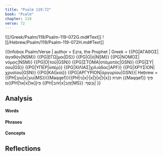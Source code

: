 ```yaml
---
title: "Psalm 119:72"
book: "Psalm"
chapter: 119
verse: 72
---
```

![[/Greek/Psalm/119/Psalm-119-072G.md#Text]]
![[/Hebrew/Psalm/119/Psalm-119-072H.md#Text]]

{{Infobox Psalm/Verse |
  author = Ezra, the Prophet |
  Greek = {{PG|ΑΓΑΘΟΣ|ἀγαθόν|NSM}}
{{PG|ΕΓΩ|μοι|DS}}
{{PG|Ο|ὁ|NSM}}
{{PG|ΝΟΜΟΣ|νόμος|NSM}}
{{PG|Ο|τοῦ|GSN}}
{{PG|ΣΤΟΜΑ|στόματός|GSN}}
{{PG|ΣΥ|σου|GS}}
{{PG|ΥΠΕΡ|ὑπὲρ}}
{{PG|ΧΙΛΙΑΣ|χιλιάδας|APF}}
{{PG|ΧΡΥΣΙΟΝ|χρυσίου|GSN}}
{{PG|ΚΑΙ|καὶ}}
{{PG|ΑΡΓΥΡΙΟΝ|ἀργυρίου|GSN}}|
  Hebrew = {{PH|טוֹב|x|טוֹב|MS}}{{Maqqef}}{{PH|ני|x|י|x|לְ|x|לִ|x}}
תוֹרַת
{{Maqqef}}
פִּיךָ
מֵ{{PH|אַל|x|אַל}}ְפֵי
{{PH|זהב|x|זָהָב|MS}}
וָכָסֶף
׃|
}}

## Analysis

#### Words

#### Phrases

#### Concepts

## Reflections
